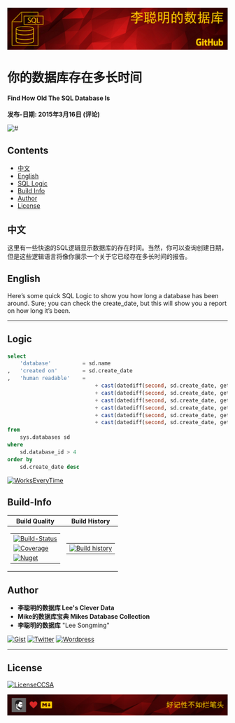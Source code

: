 ![CLEVER DATA GIT REPO](https://raw.githubusercontent.com/LiCongMingDeShujuku/git-resources/master/0-clever-data-github.png "李聪明的数据库")

# 你的数据库存在多长时间
#### Find How Old The SQL Database Is
**发布-日期: 2015年3月16日 (评论)**

![#](images/##############?raw=true "#")

## Contents

- [中文](#中文)
- [English](#English)
- [SQL Logic](#Logic)
- [Build Info](#Build-Info)
- [Author](#Author)
- [License](#License) 


## 中文
这里有一些快速的SQL逻辑显示数据库的存在时间。当然，你可以查询创建日期，但是这些逻辑语言将像你展示一个关于它已经存在多长时间的报告。


## English
Here’s some quick SQL Logic to show you how long a database has been around. Sure; you can check the create_date, but this will show you a report on how long it’s been.

---
## Logic
```SQL
select
    'database'          = sd.name
,   'created on'        = sd.create_date
,   'human readable'    = 
                            + cast(datediff(second, sd.create_date, getdate()) / 60 / 60 / 24 / 30 / 12 as nvarchar(50)) + ' years, '
                            + cast(datediff(second, sd.create_date, getdate()) / 60 / 60 / 24 / 30 % 12 as nvarchar(50)) + ' months, '
                            + cast(datediff(second, sd.create_date, getdate()) / 60 / 60 / 24 % 30 as nvarchar(50)) + ' days, '
                            + cast(datediff(second, sd.create_date, getdate()) / 60 / 60 % 24 as nvarchar(50)) + ' hours, '
                            + cast(datediff(second, sd.create_date, getdate()) / 60 % 60 as nvarchar(50)) + ' minutes '
                            + cast(datediff(second, sd.create_date, getdate()) % 60 as nvarchar(50)) + ' seconds '
from
    sys.databases sd
where
    sd.database_id > 4
order by
    sd.create_date desc


```



[![WorksEveryTime](https://forthebadge.com/images/badges/60-percent-of-the-time-works-every-time.svg)](https://shitday.de/)

## Build-Info

| Build Quality | Build History |
|--|--|
|<table><tr><td>[![Build-Status](https://ci.appveyor.com/api/projects/status/pjxh5g91jpbh7t84?svg?style=flat-square)](#)</td></tr><tr><td>[![Coverage](https://coveralls.io/repos/github/tygerbytes/ResourceFitness/badge.svg?style=flat-square)](#)</td></tr><tr><td>[![Nuget](https://img.shields.io/nuget/v/TW.Resfit.Core.svg?style=flat-square)](#)</td></tr></table>|<table><tr><td>[![Build history](https://buildstats.info/appveyor/chart/tygerbytes/resourcefitness)](#)</td></tr></table>|

## Author

- **李聪明的数据库 Lee's Clever Data**
- **Mike的数据库宝典 Mikes Database Collection**
- **李聪明的数据库** "Lee Songming"

[![Gist](https://img.shields.io/badge/Gist-李聪明的数据库-<COLOR>.svg)](https://gist.github.com/congmingshuju)
[![Twitter](https://img.shields.io/badge/Twitter-mike的数据库宝典-<COLOR>.svg)](https://twitter.com/mikesdatawork?lang=en)
[![Wordpress](https://img.shields.io/badge/Wordpress-mike的数据库宝典-<COLOR>.svg)](https://mikesdatawork.wordpress.com/)

---
## License
[![LicenseCCSA](https://img.shields.io/badge/License-CreativeCommonsSA-<COLOR>.svg)](https://creativecommons.org/share-your-work/licensing-types-examples/)

![Lee Songming](https://raw.githubusercontent.com/LiCongMingDeShujuku/git-resources/master/1-clever-data-github.png "李聪明的数据库")

